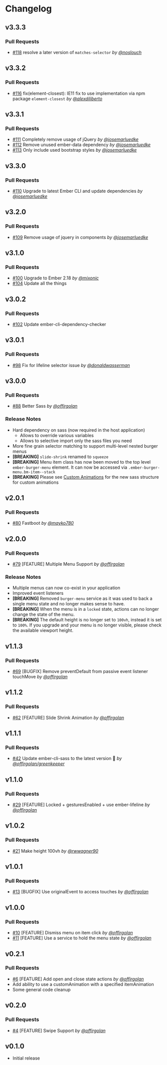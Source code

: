 # Changelog

## v3.3.3

### Pull Requests

- [#118](https://github.com/offirgolan/ember-burger-menu/pull/118) resolve a later version of `matches-selector` _by [@noslouch](https://github.com/noslouch)_

## v3.3.2

### Pull Requests

- [#116](https://github.com/offirgolan/ember-burger-menu/pull/116) fix(element-closest): IE11 fix to use implementation via npm package `element-closest` _by [@alexdiliberto](https://github.com/alexdiliberto)_

## v3.3.1

### Pull Requests

- [#111](https://github.com/offirgolan/ember-burger-menu/pull/111) Completely remove usage of jQuery _by [@josemarluedke](https://github.com/josemarluedke)_
- [#112](https://github.com/offirgolan/ember-burger-menu/pull/112) Remove unused ember-data dependency _by [@josemarluedke](https://github.com/josemarluedke)_
- [#113](https://github.com/offirgolan/ember-burger-menu/pull/113) Only include used bootstrap styles _by [@josemarluedke](https://github.com/josemarluedke)_

## v3.3.0

### Pull Requests

- [#110](https://github.com/offirgolan/ember-burger-menu/pull/110) Upgrade to latest Ember CLI and update dependencies _by [@josemarluedke](https://github.com/josemarluedke)_

## v3.2.0

### Pull Requests

- [#109](https://github.com/offirgolan/ember-burger-menu/pull/109) Remove usage of jquery in components _by [@josemarluedke](https://github.com/josemarluedke)_

## v3.1.0

### Pull Requests

- [#100](https://github.com/offirgolan/ember-burger-menu/pull/100) Upgrade to Ember 2.18 _by [@mixonic](https://github.com/mixonic)_
- [#104](https://github.com/offirgolan/ember-burger-menu/pull/104) Update all the things

## v3.0.2

### Pull Requests

- [#102](https://github.com/offirgolan/ember-burger-menu/pull/102) Update ember-cli-dependency-checker

## v3.0.1

### Pull Requests

- [#98](https://github.com/offirgolan/ember-burger-menu/pull/98) Fix for lifeline selector issue _by [@donaldwasserman](https://github.com/donaldwasserman)_

## v3.0.0

### Pull Requests

- [#88](https://github.com/offirgolan/ember-burger-menu/pull/88) Better Sass _by [@offirgolan](https://github.com/offirgolan)_

### Release Notes

- Hard dependency on sass (now required in the host application)
  - Allows to override various variables
  - Allows to selective import only the sass files you need
- More fine grain selector matching to support multi-level nested burger menus
- **[BREAKING]** `slide-shrink` renamed to `squeeze`
- **[BREAKING]** Menu item class has now been moved to the top level `ember-burger-menu` element. It can now be accessed via `.ember-burger-menu.bm-item--stack`
- **[BREAKING]** Please see [Custom Animations](https://github.com/offirgolan/ember-burger-menu#custom-animations) for the new sass structure for custom animations

## v2.0.1

### Pull Requests

- [#80](https://github.com/offirgolan/ember-burger-menu/pull/80) Fastboot _by [@mayko780](https://github.com/mayko780)_

## v2.0.0

### Pull Requests

- [#79](https://github.com/offirgolan/ember-burger-menu/pull/79) [FEATURE] Multiple Menu Support _by [@offirgolan](https://github.com/offirgolan)_

### Release Notes

- Multiple menus can now co-exist in your application
- Improved event listeners
- **[BREAKING]** Removed `burger-menu` service as it was used to back a single menu state and no longer makes sense to have.
- **[BREAKING]** When the menu is in a `locked` state, actions can no longer change the state of the menu.
- **[BREAKING]** The default height is no longer set to `100vh`, instead it is set to `100%`. If you upgrade and your menu is no longer visible, please check the available viewport height.

## v1.1.3

### Pull Requests

- [#69](https://github.com/offirgolan/ember-burger-menu/pull/69) [BUGFIX] Remove preventDefault from passive event listener touchMove _by [@offirgolan](https://github.com/offirgolan)_

## v1.1.2

### Pull Requests

- [#62](https://github.com/offirgolan/ember-burger-menu/pull/62) [FEATURE] Slide Shrink Animation _by [@offirgolan](https://github.com/offirgolan)_

## v1.1.1

### Pull Requests

- [#42](https://github.com/offirgolan/ember-burger-menu/pull/42) Update ember-cli-sass to the latest version 🚀 _by [@offirgolan/greenkeeper](https://github.com/offirgolan/greenkeeper)_

## v1.1.0

### Pull Requests

- [#29](https://github.com/offirgolan/ember-burger-menu/pull/29) [FEATURE] Locked + gesturesEnabled + use ember-lifeline _by [@offirgolan](https://github.com/offirgolan)_

## v1.0.2

### Pull Requests

- [#21](https://github.com/offirgolan/ember-burger-menu/pull/21) Make height 100vh _by [@rwwagner90](https://github.com/rwwagner90)_

## v1.0.1

### Pull Requests

- [#13](https://github.com/offirgolan/ember-burger-menu/pull/13) [BUGFIX] Use originalEvent to access touches _by [@offirgolan](https://github.com/offirgolan)_

## v1.0.0

### Pull Requests

- [#10](https://github.com/offirgolan/ember-burger-menu/pull/10) [FEATURE] Dismiss menu on item click _by [@offirgolan](https://github.com/offirgolan)_
- [#11](https://github.com/offirgolan/ember-burger-menu/pull/11) [FEATURE] Use a service to hold the menu state _by [@offirgolan](https://github.com/offirgolan)_

## v0.2.1

### Pull Requests

- [#6](https://github.com/offirgolan/ember-burger-menu/pull/6) [FEATURE] Add open and close state actions _by [@offirgolan](https://github.com/offirgolan)_
- Add ability to use a customAnimation with a specified itemAnimation
- Some general code cleanup

## v0.2.0

### Pull Requests

- [#4](https://github.com/offirgolan/ember-burger-menu/pull/4) [FEATURE] Swipe Support _by [@offirgolan](https://github.com/offirgolan)_

## v0.1.0

- Initial release
